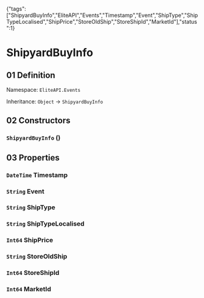 {"tags":["ShipyardBuyInfo","EliteAPI","Events","Timestamp","Event","ShipType","ShipTypeLocalised","ShipPrice","StoreOldShip","StoreShipId","MarketId"],"status":1}

# ShipyardBuyInfo

## 01 Definition

Namespace: `EliteAPI.Events`

Inheritance: `Object` → `ShipyardBuyInfo`

## 02 Constructors

### `ShipyardBuyInfo` ()

## 03 Properties

### `DateTime` Timestamp

### `String` Event

### `String` ShipType

### `String` ShipTypeLocalised

### `Int64` ShipPrice

### `String` StoreOldShip

### `Int64` StoreShipId

### `Int64` MarketId

